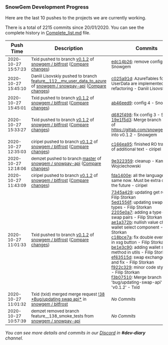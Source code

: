 
### SnowGem Development Progress

Here are the last 10 pushes to the projects we are currently working.

There is a total of 2215 commits since 20/01/2020. You can see the complete history in
 [Complete_list.md](Complete_list.md) file.

| Push Time | Description | Commits |
| --- | --- | --- |
| <sub>2020-10-27 15:57:23</sub> | <sub>Txid pushed to branch [v0\.1\.2](https://gitlab.com/snowgem/bitfrost/commits/v0.1.2) of [snowgem / bitfrost](https://gitlab.com/snowgem/bitfrost) ([Compare changes](https://gitlab.com/snowgem/bitfrost/compare/ab46eed93cd47130a11ce4fce6ab5f542f2d8b3d...edc14b268a8b9103b7744c391367bbd74fd3ad2c))</sub> | <sub>[edc14b26](https://gitlab.com/snowgem/bitfrost/-/commit/edc14b268a8b9103b7744c391367bbd74fd3ad2c): remove config.xml 5 - Snowgem</sub> |
| <sub>2020-10-27 15:45:10</sub> | <sub>Daniil Lisovskiy pushed to branch [feature\_\_112\_\_mv\_user\_data\_to\_azure](https://gitlab.com/snowgem/snowpay-api/commits/feature__112__mv_user_data_to_azure) of [snowgem / snowpay\-api](https://gitlab.com/snowgem/snowpay-api) ([Compare changes](https://gitlab.com/snowgem/snowpay-api/compare/03763549cf22a600b27a896b9db87d3848849b7a...c025a91dc79ea943b07cf3a124184280f43a19fa))</sub> | <sub>[c025a91d](https://gitlab.com/snowgem/snowpay-api/-/commit/c025a91dc79ea943b07cf3a124184280f43a19fa): AzureTables for UserData are implemented, minor refactoring - Daniil Lisovskiy</sub> |
| <sub>2020-10-27 15:45:01</sub> | <sub>Txid pushed to branch [v0\.1\.2](https://gitlab.com/snowgem/bitfrost/commits/v0.1.2) of [snowgem / bitfrost](https://gitlab.com/snowgem/bitfrost) ([Compare changes](https://gitlab.com/snowgem/bitfrost/compare/19e1f5d39e0d3188b56d6216ffa51b83cca147ed...ab46eed93cd47130a11ce4fce6ab5f542f2d8b3d))</sub> | <sub>[ab46eed9](https://gitlab.com/snowgem/bitfrost/-/commit/ab46eed93cd47130a11ce4fce6ab5f542f2d8b3d): config 4 - Snowgem</sub> |
| <sub>2020-10-27 15:33:27</sub> | <sub>Txid pushed to branch [v0\.1\.2](https://gitlab.com/snowgem/bitfrost/commits/v0.1.2) of [snowgem / bitfrost](https://gitlab.com/snowgem/bitfrost) ([Compare changes](https://gitlab.com/snowgem/bitfrost/compare/c166ea957890a2044538c7b5ea2be56c36aa6283...19e1f5d39e0d3188b56d6216ffa51b83cca147ed))</sub> | <sub>[d682f498](https://gitlab.com/snowgem/bitfrost/-/commit/d682f4989beab42b3ac3f45fc31b0a82a57978e0): fix config 3 - Snowgem<br>[19e1f5d3](https://gitlab.com/snowgem/bitfrost/-/commit/19e1f5d39e0d3188b56d6216ffa51b83cca147ed): Merge branch 'v0.1.2' of https://gitlab.com/snowgem/bitfrost into v0.1.2 - Snowgem</sub> |
| <sub>2020-10-27 12:35:03</sub> | <sub>ciripel pushed to branch [v0\.1\.2](https://gitlab.com/snowgem/bitfrost/commits/v0.1.2) of [snowgem / bitfrost](https://gitlab.com/snowgem/bitfrost) ([Compare changes](https://gitlab.com/snowgem/bitfrost/compare/fda1400e69a7ec1fde13672094df23499e586639...c166ea957890a2044538c7b5ea2be56c36aa6283))</sub> | <sub>[c166ea95](https://gitlab.com/snowgem/bitfrost/-/commit/c166ea957890a2044538c7b5ea2be56c36aa6283): finished RO translation of additional text - ciripel</sub> |
| <sub>2020-10-27 12:18:06</sub> | <sub>demzet pushed to branch [master](https://gitlab.com/snowgem/snowpay-api/commits/master) of [snowgem / snowpay\-api](https://gitlab.com/snowgem/snowpay-api) ([Compare changes](https://gitlab.com/snowgem/snowpay-api/compare/472cc9b6974e9571c18662d97f8cdcb2614f8667...9e322359ae50503391b6023d8b44de55d1e9cb9d))</sub> | <sub>[9e322359](https://gitlab.com/snowgem/snowpay-api/-/commit/9e322359ae50503391b6023d8b44de55d1e9cb9d): cleanup - Kamil Wojciechowski</sub> |
| <sub>2020-10-27 11:43:09</sub> | <sub>ciripel pushed to branch [v0\.1\.2](https://gitlab.com/snowgem/bitfrost/commits/v0.1.2) of [snowgem / bitfrost](https://gitlab.com/snowgem/bitfrost) ([Compare changes](https://gitlab.com/snowgem/bitfrost/compare/f3b075103df6948e1c9e916e41895d3686437a4b...fda1400e69a7ec1fde13672094df23499e586639))</sub> | <sub>[fda1400e](https://gitlab.com/snowgem/bitfrost/-/commit/fda1400e69a7ec1fde13672094df23499e586639): all the languages are the same now. Must be extra carefull in the future - ciripel</sub> |
| <sub>2020-10-27 11:01:33</sub> | <sub>Txid pushed to branch [v0\.1\.2](https://gitlab.com/snowgem/bitfrost/commits/v0.1.2) of [snowgem / bitfrost](https://gitlab.com/snowgem/bitfrost) ([Compare changes](https://gitlab.com/snowgem/bitfrost/compare/5009f33c62a2b0c57e373342facb29daf9e5cf14...f3b075103df6948e1c9e916e41895d3686437a4b))</sub> | <sub>[7345a429](https://gitlab.com/snowgem/bitfrost/-/commit/7345a429638a2c3388b4ffd4d9760080c537ff9a): updating get report - Filip Storkan<br>[5ed1556f](https://gitlab.com/snowgem/bitfrost/-/commit/5ed1556f9ce96c28bb5ee0c9972d991a8f753418): updating swap pair data types - Filip Storkan<br>[2205e0a7](https://gitlab.com/snowgem/bitfrost/-/commit/2205e0a755a5a42d9ad94acbfdec6879597ba49a): adding a type check in swap pairs - Filip Storkan<br>[ae1a372b](https://gitlab.com/snowgem/bitfrost/-/commit/ae1a372b14853aa0a10aa3cc719e5b6a2993246c): nullish value checj in wallet select component - Filip Storkan<br>[c18bce7a](https://gitlab.com/snowgem/bitfrost/-/commit/c18bce7aaac2dbcce49badc88fbf24cb78f6f69a): fix double event trigger in xsg button - Filip Storkan<br>[be1e3c90](https://gitlab.com/snowgem/bitfrost/-/commit/be1e3c908458dbab5d9b32cc82b9675019117274): adding wallet sort method in utils - Filip Storkan<br>[ef63515d](https://gitlab.com/snowgem/bitfrost/-/commit/ef63515dba7b1ab0249b921088a8d6322a0b78be): swap exchange update and fix - Filip Storkan<br>[f922c329](https://gitlab.com/snowgem/bitfrost/-/commit/f922c329e06dd55c5f2f957d85f01901075d7deb): minor code style update - Filip Storkan<br>[f3b07510](https://gitlab.com/snowgem/bitfrost/-/commit/f3b075103df6948e1c9e916e41895d3686437a4b): Merge branch 'bug/updating-swap-api' into 'v0.1.2' - Txid</sub> |
| <sub>2020-10-27 11:01:32</sub> | <sub>Txid (txid) merged merge request [\!38 \*Bug/updating swap api\*](https://gitlab.com/snowgem/bitfrost/-/merge_requests/38) in [snowgem / bitfrost](https://gitlab.com/snowgem/bitfrost)</sub> | <sub>_No Commits_</sub> |
| <sub>2020-10-27 10:57:39</sub> | <sub>demzet removed branch feature__138_smoke_tests from [snowgem / snowpay\-api](https://gitlab.com/snowgem/snowpay-api)</sub> | <sub>_No Commits_</sub> |

_You can see more details and commits in our [Discord](https://discord.gg/zumGnbg) in **#dev-diary** channel._
